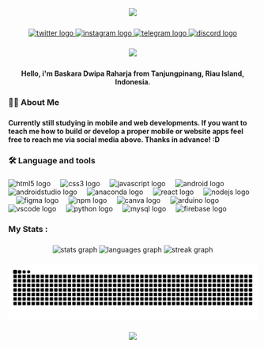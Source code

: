 <div align="center">
  <img height="350" src="https://scontent.ftnj1-1.fna.fbcdn.net/v/t1.6435-9/159420184_769474323751712_6003042139941300444_n.jpg?_nc_cat=102&ccb=1-7&_nc_sid=86c6b0&_nc_eui2=AeFwEjuHM0yFb5G7Btl-rYVNXOvYKeqpWpJc69gp6qlakpObbnMFxuqLvFiiicKMrqp37EHEuLPAUI0z-pSYLKNa&_nc_ohc=gNg9Msrh2PEQ7kNvgEO73Oc&_nc_zt=23&_nc_ht=scontent.ftnj1-1.fna&_nc_gid=AMMnwzV6kgqMDe63Wdppc51&oh=00_AYC_SeOvwfbWOgAMTurCswjwaj5xDlfDJs3qN97OrL6SNw&oe=6763EDF8"  />
</div>

###

<div align="center">
  <a href="https://x.com/ba_skraaa" target="_blank">
    <img src="https://img.shields.io/static/v1?message=Twitter&logo=twitter&label=&color=1DA1F2&logoColor=white&labelColor=&style=for-the-badge" height="25" alt="twitter logo"  />
  </a>
  <a href="https://www.instagram.com/ba_skraaa" target="_blank">
    <img src="https://img.shields.io/static/v1?message=Instagram&logo=instagram&label=&color=E4405F&logoColor=white&labelColor=&style=for-the-badge" height="25" alt="instagram logo"  />
  </a>
  <a href="https://t.me/buzzkara" target="_blank">
    <img src="https://img.shields.io/static/v1?message=Telegram&logo=telegram&label=&color=2CA5E0&logoColor=white&labelColor=&style=for-the-badge" height="25" alt="telegram logo"  />
  </a>
  <a href="buzzbuzzkara" target="_blank">
    <img src="https://img.shields.io/static/v1?message=Discord&logo=discord&label=&color=7289DA&logoColor=white&labelColor=&style=for-the-badge" height="25" alt="discord logo"  />
  </a>
</div>

###

<div align="center">
  <img src="https://visitor-badge.laobi.icu/badge?page_id=Buzzkara71.Buzzkara71&"  />
</div>

###

<h4 align="center">Hello, i'm Baskara Dwipa Raharja from Tanjungpinang, Riau Island, Indonesia.</h4>

###

<h3 align="left">👩‍💻  About Me</h3>

###

<h4 align="left">Currently still studying in mobile and web developments. If you want to teach me how to build or develop a proper mobile or website apps feel free to reach me via social media above. Thanks in advance! :D</h4>

###

<h3 align="left">🛠 Language and tools</h3>

###

<div align="left">
  <img src="https://cdn.jsdelivr.net/gh/devicons/devicon/icons/html5/html5-original.svg" height="40" alt="html5 logo"  />
  <img width="12" />
  <img src="https://cdn.jsdelivr.net/gh/devicons/devicon/icons/css3/css3-original.svg" height="40" alt="css3 logo"  />
  <img width="12" />
  <img src="https://cdn.jsdelivr.net/gh/devicons/devicon/icons/javascript/javascript-original.svg" height="40" alt="javascript logo"  />
  <img width="12" />
  <img src="https://cdn.jsdelivr.net/gh/devicons/devicon/icons/android/android-original.svg" height="40" alt="android logo"  />
  <img width="12" />
  <img src="https://cdn.jsdelivr.net/gh/devicons/devicon/icons/androidstudio/androidstudio-original.svg" height="40" alt="androidstudio logo"  />
  <img width="12" />
  <img src="https://cdn.jsdelivr.net/gh/devicons/devicon/icons/anaconda/anaconda-original.svg" height="40" alt="anaconda logo"  />
  <img width="12" />
  <img src="https://cdn.jsdelivr.net/gh/devicons/devicon/icons/react/react-original.svg" height="40" alt="react logo"  />
  <img width="12" />
  <img src="https://cdn.simpleicons.org/nodedotjs/339933" height="40" alt="nodejs logo"  />
  <img width="12" />
  <img src="https://cdn.jsdelivr.net/gh/devicons/devicon/icons/figma/figma-original.svg" height="40" alt="figma logo"  />
  <img width="12" />
  <img src="https://cdn.jsdelivr.net/gh/devicons/devicon/icons/npm/npm-original-wordmark.svg" height="40" alt="npm logo"  />
  <img width="12" />
  <img src="https://cdn.jsdelivr.net/gh/devicons/devicon/icons/canva/canva-original.svg" height="40" alt="canva logo"  />
  <img width="12" />
  <img src="https://cdn.jsdelivr.net/gh/devicons/devicon/icons/arduino/arduino-original.svg" height="40" alt="arduino logo"  />
  <img width="12" />
  <img src="https://cdn.jsdelivr.net/gh/devicons/devicon/icons/vscode/vscode-original.svg" height="40" alt="vscode logo"  />
  <img width="12" />
  <img src="https://cdn.jsdelivr.net/gh/devicons/devicon/icons/python/python-original.svg" height="40" alt="python logo"  />
  <img width="12" />
  <img src="https://img.shields.io/badge/MySQL-4479A1?logo=mysql&logoColor=white&style=for-the-badge" height="40" alt="mysql logo"  />
  <img width="12" />
  <img src="https://img.shields.io/badge/Firebase-FFCA28?logo=firebase&logoColor=black&style=for-the-badge" height="40" alt="firebase logo"  />
</div>

###

<h3 align="left">My Stats :</h3>

###

<div align="center">
  <img src="https://github-readme-stats.vercel.app/api?username=Buzzkara71&hide_title=false&hide_rank=false&show_icons=true&include_all_commits=true&count_private=true&disable_animations=false&theme=blueberry&locale=en&hide_border=false&order=1" height="135" alt="stats graph"  />
  <img src="https://github-readme-stats.vercel.app/api/top-langs?username=Buzzkara71&locale=en&hide_title=false&layout=compact&card_width=320&langs_count=5&theme=blueberry&hide_border=false&order=2" height="135" alt="languages graph"  />
  <img src="https://streak-stats.demolab.com?user=Buzzkara71&locale=en&mode=daily&theme=blueberry&hide_border=false&border_radius=5&order=3" height="252" alt="streak graph"  />
</div>

###

<img src="https://raw.githubusercontent.com/Buzzkara71/Buzzkara71/output/snake.svg" alt="Snake animation" />

###

<div align="center">
  <img height="200" src="https://i.imgflip.com/65efzo.gif"  />
</div>

###
